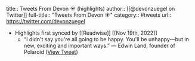 title:: Tweets From Devon ☀️ (highlights)
author:: [[@devonzuegel on Twitter]]
full-title:: "Tweets From Devon ☀️"
category:: #tweets
url:: https://twitter.com/devonzuegel

- Highlights first synced by [[Readwise]] [[Nov 19th, 2022]]
	- “I didn't say you're all going to be happy. You'll be unhappy—but in new, exciting and important ways.”
	  — Edwin Land, founder of Polaroid ([View Tweet](https://twitter.com/devonzuegel/status/1410232736380563460))